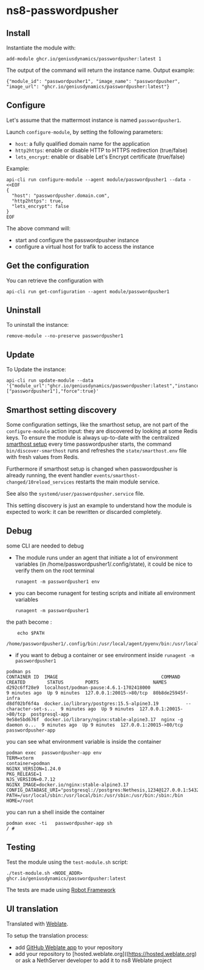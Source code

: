 # ns8-passwordpusher


## Install

Instantiate the module with:
```shell
add-module ghcr.io/geniusdynamics/passwordpusher:latest 1
```
    

The output of the command will return the instance name.
Output example:

    {"module_id": "passwordpusher1", "image_name": "passwordpusher", "image_url": "ghcr.io/geniusdynamics/passwordpusher:latest"}

## Configure

Let's assume that the mattermost instance is named `passwordpusher1`.

Launch `configure-module`, by setting the following parameters:
- `host`: a fully qualified domain name for the application
- `http2https`: enable or disable HTTP to HTTPS redirection (true/false)
- `lets_encrypt`: enable or disable Let's Encrypt certificate (true/false)


Example:

```
api-cli run configure-module --agent module/passwordpusher1 --data - <<EOF
{
  "host": "passwordpusher.domain.com",
  "http2https": true,
  "lets_encrypt": false
}
EOF
```

The above command will:
- start and configure the passwordpusher instance
- configure a virtual host for trafik to access the instance

## Get the configuration
You can retrieve the configuration with

```
api-cli run get-configuration --agent module/passwordpusher1
```

## Uninstall

To uninstall the instance:
```shell
remove-module --no-preserve passwordpusher1
```
    

## Update

To Update the instance:
```shell
api-cli run update-module --data '{"module_url":"ghcr.io/geniusdynamics/passwordpusher:latest","instances":["passwordpusher1"],"force":true}'

```
    
## Smarthost setting discovery

Some configuration settings, like the smarthost setup, are not part of the
`configure-module` action input: they are discovered by looking at some
Redis keys.  To ensure the module is always up-to-date with the
centralized [smarthost
setup](https://geniusdynamics.github.io/ns8-core/core/smarthost/) every time
passwordpusher starts, the command `bin/discover-smarthost` runs and refreshes
the `state/smarthost.env` file with fresh values from Redis.

Furthermore if smarthost setup is changed when passwordpusher is already
running, the event handler `events/smarthost-changed/10reload_services`
restarts the main module service.

See also the `systemd/user/passwordpusher.service` file.

This setting discovery is just an example to understand how the module is
expected to work: it can be rewritten or discarded completely.

## Debug

some CLI are needed to debug

- The module runs under an agent that initiate a lot of environment variables (in /home/passwordpusher1/.config/state), it could be nice to verify them
on the root terminal

    `runagent -m passwordpusher1 env`

- you can become runagent for testing scripts and initiate all environment variables
  
    `runagent -m passwordpusher1`

 the path become : 
```
    echo $PATH
    /home/passwordpusher1/.config/bin:/usr/local/agent/pyenv/bin:/usr/local/sbin:/usr/local/bin:/usr/sbin:/usr/bin:/usr/
```

- if you want to debug a container or see environment inside
 `runagent -m passwordpusher1`
 ```
podman ps
CONTAINER ID  IMAGE                                      COMMAND               CREATED        STATUS        PORTS                    NAMES
d292c6ff28e9  localhost/podman-pause:4.6.1-1702418000                          9 minutes ago  Up 9 minutes  127.0.0.1:20015->80/tcp  80b8de25945f-infra
d8df02bf6f4a  docker.io/library/postgres:15.5-alpine3.19          --character-set-s...  9 minutes ago  Up 9 minutes  127.0.0.1:20015->80/tcp  postgresql-app
9e58e5bd676f  docker.io/library/nginx:stable-alpine3.17  nginx -g daemon o...  9 minutes ago  Up 9 minutes  127.0.0.1:20015->80/tcp  passwordpusher-app
```

you can see what environment variable is inside the container
```
podman exec  passwordpusher-app env
TERM=xterm
container=podman
NGINX_VERSION=1.24.0
PKG_RELEASE=1
NJS_VERSION=0.7.12
NGINX_IMAGE=docker.io/nginx:stable-alpine3.17
CONFIG_DATABASE_URI="postgresql://postgres:Nethesis,1234@127.0.0.1:5432/toto"
PATH=/usr/local/sbin:/usr/local/bin:/usr/sbin:/usr/bin:/sbin:/bin
HOME=/root
```

you can run a shell inside the container

```
podman exec -ti   passwordpusher-app sh
/ # 
```
## Testing

Test the module using the `test-module.sh` script:


    ./test-module.sh <NODE_ADDR> ghcr.io/geniusdynamics/passwordpusher:latest

The tests are made using [Robot Framework](https://robotframework.org/)

## UI translation

Translated with [Weblate](https://hosted.weblate.org/projects/ns8/).

To setup the translation process:

- add [GitHub Weblate app](https://docs.weblate.org/en/latest/admin/continuous.html#github-setup) to your repository
- add your repository to [hosted.weblate.org]((https://hosted.weblate.org) or ask a NethServer developer to add it to ns8 Weblate project
